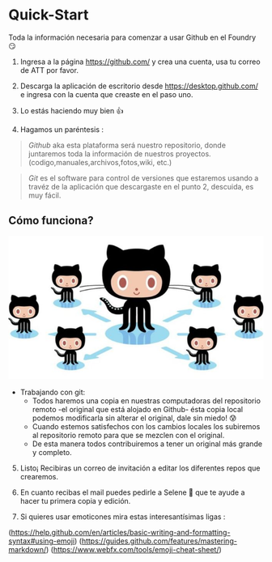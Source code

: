 # Quick-Start
Toda la información necesaria para comenzar a usar Github en el Foundry :smirk:

1. Ingresa a la página https://github.com/ y crea una cuenta, usa tu correo de ATT por favor.

2. Descarga la aplicación de escritorio desde https://desktop.github.com/ e ingresa con la cuenta que creaste en el paso uno.

3. Lo estás haciendo muy bien :thumbsup:

4. Hagamos un paréntesis :
> *Github* aka esta plataforma será nuestro repositorio, donde juntaremos toda la información de nuestros proyectos. (codigo,manuales,archivos,fotos,wiki, etc.)

> *Git* es el software para control de versiones que estaremos usando a travéz de la aplicación que descargaste en el punto 2, descuida, es muy fácil.

## Cómo funciona?

![GitHubLogo](/images/github_gatitos.jpg)
* Trabajando con git:
  * Todos haremos una copia en nuestras computadoras del repositorio remoto -el original que está alojado en Github- ésta copia local podemos modificarla sin alterar el original, dale sin miedo! :cold_sweat:
  * Cuando estemos satisfechos con los cambios locales los subiremos al repositorio remoto para que se mezclen con el original.
  * De esta manera todos contribuiremos a tener un original más grande y completo.

5. Listo¡ Recibiras un correo de invitación a editar los diferentes repos que crearemos.

6. En cuanto recibas el mail puedes pedirle a Selene :metal: que te ayude a hacer tu primera copia y edición.

7. Si quieres usar emoticones mira estas interesantísimas ligas : 

 (https://help.github.com/en/articles/basic-writing-and-formatting-syntax#using-emoji)
  (https://guides.github.com/features/mastering-markdown/)
  (https://www.webfx.com/tools/emoji-cheat-sheet/)



